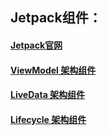 ## Jetpack组件：

#### [Jetpack官网](https://developer.android.com/topic/libraries/architecture)

#### [ViewModel 架构组件](https://blog.csdn.net/shulianghan/article/details/129374914)
#### [LiveData 架构组件](https://hanshuliang.blog.csdn.net/article/details/129411132)
#### [Lifecycle 架构组件](https://hanshuliang.blog.csdn.net/article/details/129291874)